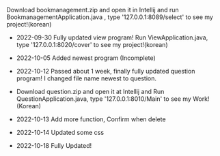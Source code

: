 Download bookmanagement.zip and open it in Intellij and run BookmanagementApplication.java , type '127.0.0.1:8089/select' to see my project!(korean)

- 2022-09-30 Fully updated view program!
Run ViewApplication.java, type '127.0.0.1:8020/cover' to see my project!(korean)

- 2022-10-05 Added newest program (Incomplete)
- 2022-10-12 Passed about 1 week, finally fully updated question program! I changed file name newest to question.
- Download question.zip and open it at Intellij and Run QuestionApplication.java, type '127.0.0.1:8010/Main' to see my Work!(Korean)
- 2022-10-13 Add more function, Confirm when delete
- 2022-10-14 Updated some css
- 2022-10-18 Fully Updated!
